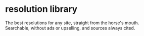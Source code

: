 # resolution library

The best resolutions for any site, straight from the horse's mouth. Searchable, without ads or upselling, and sources always cited.
